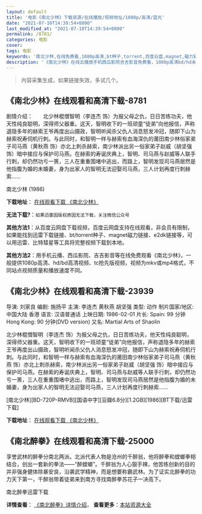 ```yaml
---
layout: default
title: '电影《南北少林》下载资源/在线播放/视频地址/1080p/高清/蓝光'
date: "2021-07-10T14:39:54+0800"
last_modified_at: "2021-07-10T14:39:54+0800"
permalink: /8781/
categories: 电影
cover:
tags: 电影
keywords: '南北少林,在线免费看,1080p高清,bt种子,torrent,百度云盘,magnet,磁力链,迅雷下载资源'
description: '《南北少林》在线云播放手机西瓜影院吉吉影音免费看，1080p高清bd/hd未删减完整版和tc抢先枪版，mkv/mp4格式，附带bt/torrent种子、magnet/磁力链、百度云盘、网盘资源迅雷下载链接'
---
```


>内容采集生成，如果链接失效，多试几个。


## 《南北少林》在线观看和高清下载-8781

剧情介绍：　　北少林棍僧智明（李连杰 饰）为报父母之仇，日日苦练功夫，他天性纯良聪明，深得师父器重。这天，智明收下的一班顽童“徒弟”向他报信，声称退隐多年的赫索王爷再度出山摄政，智明听闻杀父仇人消息怒发冲冠，随即下山为赫索祝寿伺机行刺。与此同时，和智明一样与赫索有血海深仇的莆田南少林俗家弟子司马燕（黄秋燕 饰）亦北上刺杀赫索，南少林派出另一俗家弟子赵威（胡坚强 饰）暗中接应与保护司马燕。在赫索的寿诞庆典上，智明、司马燕与赵威等人联手行刺，却仍然功亏一篑，三人在重重围堵中逃出，而路上，智明发现司马燕居然是他指腹为婚的未婚妻，身为出家人的智明无法迎娶司马燕，三人计划再度行刺赫索……


南北少林 (1986)

**下载地址**： [在线观看下载 《南北少林》](https://www.btbtdy.me/btdy/dy10458.html) 


**无法下载?**：`如果迅雷因版权原因无法下载，关注微信公众号 `

**其他方法1**：从百度云网盘下载视频，百度云网盘支持在线观看，非会员有限制，如果能找到迅雷下载链接、bt/torrent种子、magnet磁力链接、e2dk链接等，可以用迅雷、比特彗星等工具将完整视频下载到本地。

**其他方法2**：用手机云播、西瓜影院、吉吉影音等在线免费观看《南北少林》，一般提供1080p高清、hd/bd高清视频、tc抢先版视频，视频为mkv或mp4格式，不同站点视频质量和播放速度不同。


## 《南北少林》在线观看和高清下载-23939

导演: 刘家良 编剧: 施扬平 主演: 李连杰 黄秋燕 胡坚强 类型: 动作 制片国家/地区: 中国大陆 香港 语言: 汉语普通话 上映日期: 1986-02-01 片长: Spain: 99 分钟 Hong Kong: 90 分钟(DVD version) 又名: Martial Arts of Shaolin

北少林棍僧智明（李连杰 饰）为报父母之仇，日日苦练功夫，他天性纯良聪明，深得师父器重。这天，智明收下的一班顽童“徒弟”向他报信，声称退隐多年的赫索王爷再度出山摄政，智明听闻杀父仇人消息怒发冲冠，随即下山为赫索祝寿伺机行刺。与此同时，和智明一样与赫索有血海深仇的莆田南少林俗家弟子司马燕（黄秋燕 饰）亦北上刺杀赫索，南少林派出另一俗家弟子赵威（胡坚强 饰）暗中接应与保护司马燕。在赫索的寿诞庆典上，智明、司马燕与赵威等人联手行刺，却仍然功亏一篑，三人在重重围堵中逃出，而路上，智明发现司马燕居然是他指腹为婚的未婚妻，身为出家人的智明无法迎娶司马燕，三人计划再度行刺赫索……


[南北少林][BD-720P-RMVB][国语中字][豆瓣6.8分][1.2GB][1986][BT下载/迅雷下载]

**下载地址**： [在线观看下载 《南北少林》](https://www.btdx8.com/torrent/martial_arts_of_shaolin_1986.html) 


## 《南北醉拳》在线观看和高清下载-25000

享誉武林的醉拳分南北两派。北派代表人物是沧州的千醉翁，他将醉拳和螳螂拳相结合，创出一套新的拳法&mdash;—“醉螳螂&rdquo;。千醉翁为人心狠手辣，他苦练创新的目的并非强身健体除暴安良，沿袭武学精神，而是想要称霸武林。为了证实北醉拳的功力天下第一，千醉翁带着徒弟来到南方寻找南醉拳苏花子一决高下。


南北醉拳迅雷下载

**详情查看**： [《南北醉拳》详情介绍](/movie/25000/)， **查看更多**：[本站资源大全](/movie/t/all/)

